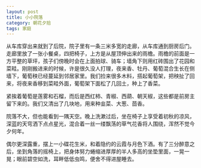 ```yaml
---
layout: post
title: 小小院落
category: 朝花夕拾
tags: 家庭
---
```


从车库穿出来就到了后院，院子里有一条三米多宽的走廊，从车库通到厨房后门。走廊里放了一张小餐桌，四把椅子，上方是从屋顶伸出来的雨檐。雨檐的前面是一方平整的草坪，孩子们傍晚时会在上面拍球、骑车；墙角下则用红砖围出了花园和菜畦。刚刚搬进来的时候，许是很久没人打理，夜来香、牡丹、葡萄混合生长在侧墙下，葡萄秧已经蔓延到邻居家里。我们捡来很多木料，搭起葡萄架，把秧扯了回来，将夜来香移到菜畦外面，葡萄架下面松了几回土，种上了香菜。

紧挨着葡萄是莲雾和石榴，而后是西红柿、青椒、西葫、朝天椒，这些都是前房主留下来的。我们又清出了几块地，用来种韭菜、大葱、茴香。

院落不大，但也能看到一隅天空。晚上洗漱过后，坐在椅子上享受着初秋的凉风，深蓝的天穹洒下点点星光，混合着一丝一缕飘荡的草气花香将人围绕，浑然不觉今夕何年。

偶尔更深露重，摆上一小碟花生米，和着隐约的云霞与月色下酒。有了三分醉意之后，坐到角落的摇椅上，把身体努力蜷缩进厚厚的半人多高的坐垫里面，一晃一晃；眼前碧空如洗，耳畔低低虫鸣，便舍不得进屋睡去。

